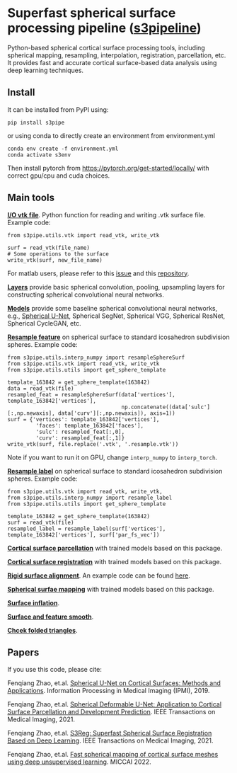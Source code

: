 # Superfast spherical surface processing pipeline ([s3pipeline](https://pypi.org/project/s3pipe/))
Python-based spherical cortical surface processing tools, including spherical mapping, resampling, interpolation, registration, parcellation, etc. It provides fast and accurate cortical surface-based data analysis using deep learning techniques.

## Install

It can be installed from PyPI using:
```
pip install s3pipe
```
or using conda to directly create an environment from environment.yml

```
conda env create -f environment.yml
conda activate s3env
```
Then install pytorch from https://pytorch.org/get-started/locally/ with correct gpu/cpu and cuda choices.

## Main tools
[**I/O vtk file**](https://github.com/BRAIN-Lab-UNC/s3pipe/blob/main/s3pipe/utils/vtk.py). Python function for reading and writing .vtk surface file. Example code:
```
from s3pipe.utils.vtk import read_vtk, write_vtk

surf = read_vtk(file_name)
# Some operations to the surface 
write_vtk(surf, new_file_name)
```
For matlab users, please refer to this [issue](https://github.com/zhaofenqiang/Spherical_U-Net/issues/3#issuecomment-763334969) and this [repository](https://github.com/Zhengwang-Wu/CorticalSurfaceMetric).

[**Layers**](https://github.com/BRAIN-Lab-UNC/s3pipe/blob/main/s3pipe/models/layers.py) provide basic spherical convolution, pooling, upsampling layers for constructing spherical convolutional neural networks.

[**Models**](https://github.com/BRAIN-Lab-UNC/s3pipe/blob/main/s3pipe/models) provide some baseline spherical convolutional neural networks, e.g., [Spherical U-Net](https://github.com/BRAIN-Lab-UNC/s3pipe/blob/85aa03ffc7a153de217e925c6f522e4614e619bd/s3pipe/models/models.py#L133), Spherical SegNet, Spherical VGG, Spherical ResNet, Spherical CycleGAN, etc.

[**Resample feature**](https://github.com/BRAIN-Lab-UNC/s3pipe/blob/85aa03ffc7a153de217e925c6f522e4614e619bd/s3pipe/utils/interp_numpy.py#L217) on spherical surface to standard icosahedron subdivision spheres. Example code:
```
from s3pipe.utils.interp_numpy import resampleSphereSurf
from s3pipe.utils.vtk import read_vtk, write_vtk
from s3pipe.utils.utils import get_sphere_template

template_163842 = get_sphere_template(163842)
data = read_vtk(file)
resampled_feat = resampleSphereSurf(data['vertices'], template_163842['vertices'], 
                                    np.concatenate((data['sulc'][:,np.newaxis], data['curv'][:,np.newaxis]), axis=1))
surf = {'vertices': template_163842['vertices'], 
         'faces': template_163842['faces'],
         'sulc': resampled_feat[:,0],
         'curv': resampled_feat[:,1]}
write_vtk(surf, file.replace('.vtk', '.resample.vtk'))
```
Note if you want to run it on GPU, change `interp_numpy` to `interp_torch`.

[**Resample label**](https://github.com/BRAIN-Lab-UNC/s3pipe/blob/85aa03ffc7a153de217e925c6f522e4614e619bd/s3pipe/utils/interp_numpy.py#L446) on spherical surface to standard icosahedron subdivision spheres. Example code:
```
from s3pipe.utils.vtk import read_vtk, write_vtk,
from s3pipe.utils.interp_numpy import resample_label
from s3pipe.utils.utils import get_sphere_template

template_163842 = get_sphere_template(163842) 
surf = read_vtk(file)
resampled_label = resample_label(surf['vertices'], template_163842['vertices'], surf['par_fs_vec'])
```
[**Cortical surface parcellation**](https://github.com/zhaofenqiang/Spherical_U-Net) with trained models based on this package.

[**Cortical surface registration**](https://github.com/BRAIN-Lab-UNC/S3Reg) with trained models based on this package.

[**Rigid surface alignment**](https://github.com/BRAIN-Lab-UNC/s3pipe/blob/85aa03ffc7a153de217e925c6f522e4614e619bd/s3pipe/surface/s3reg.py#L50). An example code can be found [here]().

[**Spherical surfae mapping**](https://github.com/BRAIN-Lab-UNC/S3Map) with trained models based on this package.

[**Surface inflation**](https://github.com/BRAIN-Lab-UNC/s3pipe/blob/main/s3pipe/surface/inflate.py).

[**Surface and feature smooth**](https://github.com/BRAIN-Lab-UNC/s3pipe/blob/85aa03ffc7a153de217e925c6f522e4614e619bd/s3pipe/surface/prop.py#L17).

[**Chcek folded triangles**]().



## Papers

If you use this code, please cite:

Fenqiang Zhao, et.al. [Spherical U-Net on Cortical Surfaces: Methods and Applications](https://link.springer.com/chapter/10.1007/978-3-030-20351-1_67). Information Processing in Medical Imaging (IPMI), 2019.

Fenqiang Zhao, et.al. [Spherical Deformable U-Net: Application to Cortical Surface Parcellation and Development Prediction](https://ieeexplore.ieee.org/document/9316936). IEEE Transactions on Medical Imaging, 2021.

Fenqiang Zhao, et.al. [S3Reg: Superfast Spherical Surface Registration Based on Deep Learning](https://ieeexplore.ieee.org/document/9389746). IEEE Transactions on Medical Imaging, 2021.

Fenqiang Zhao, et.al. [Fast spherical mapping of cortical surface meshes using deep unsupervised learning](https://link.springer.com/chapter/10.1007/978-3-031-16446-0_16). MICCAI 2022.
